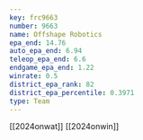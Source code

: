 ```yaml
---
key: frc9663
number: 9663
name: Offshape Robotics
epa_end: 14.76
auto_epa_end: 6.94
teleop_epa_end: 6.6
endgame_epa_end: 1.22
winrate: 0.5
district_epa_rank: 82
district_epa_percentile: 0.3971
type: Team
---
```

[[2024onwat]]
[[2024onwin]]
